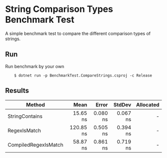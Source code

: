 # String Comparison Types Benchmark Test

A simple benchmark test to compare the different comparison types of strings.

## Run

Run benchmark by your own

```terminal
    $ dotnet run -p BenchmarkTest.CompareStrings.csproj -c Release
```

## Results

|               Method |      Mean |    Error |   StdDev | Allocated |
|--------------------- |----------:|---------:|---------:|----------:|
|       StringContains |  15.65 ns | 0.080 ns | 0.067 ns |         - |
|         RegexIsMatch | 120.85 ns | 0.505 ns | 0.394 ns |         - |
| CompiledRegexIsMatch |  58.87 ns | 0.861 ns | 0.719 ns |         - |